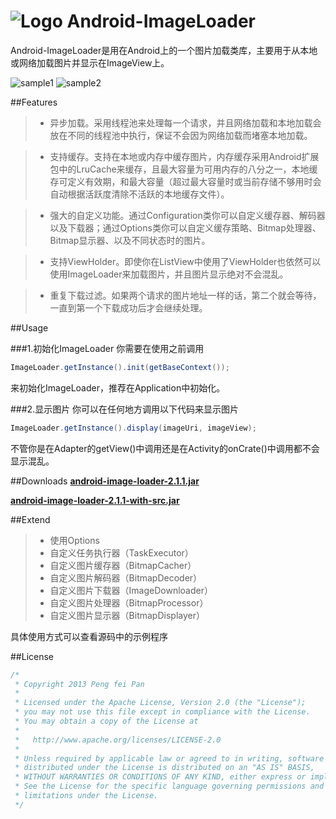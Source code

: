 # ![Logo](https://github.com/xiaopansky/Android-ImageLoader/raw/master/res/drawable-mdpi/ic_launcher.png) Android-ImageLoader

Android-ImageLoader是用在Android上的一个图片加载类库，主要用于从本地或网络加载图片并显示在ImageView上。

![sample1](https://github.com/xiaopansky/Android-ImageLoader/raw/master/docs/sample1.png)
![sample2](https://github.com/xiaopansky/Android-ImageLoader/raw/master/docs/sample2.png)

##Features

>* 异步加载。采用线程池来处理每一个请求，并且网络加载和本地加载会放在不同的线程池中执行，保证不会因为网络加载而堵塞本地加载。

>* 支持缓存。支持在本地或内存中缓存图片，内存缓存采用Android扩展包中的LruCache来缓存，且最大容量为可用内存的八分之一，本地缓存可定义有效期，和最大容量（超过最大容量时或当前存储不够用时会自动根据活跃度清除不活跃的本地缓存文件）。

>* 强大的自定义功能。通过Configuration类你可以自定义缓存器、解码器以及下载器；通过Options类你可以自定义缓存策略、Bitmap处理器、Bitmap显示器、以及不同状态时的图片。

>* 支持ViewHolder。即使你在ListView中使用了ViewHolder也依然可以使用ImageLoader来加载图片，并且图片显示绝对不会混乱。

>* 重复下载过滤。如果两个请求的图片地址一样的话，第二个就会等待，一直到第一个下载成功后才会继续处理。


##Usage

###1.初始化ImageLoader
你需要在使用之前调用
```java
ImageLoader.getInstance().init(getBaseContext());
```
来初始化ImageLoader，推荐在Application中初始化。

###2.显示图片
你可以在任何地方调用以下代码来显示图片
```java
ImageLoader.getInstance().display(imageUri, imageView);
```
不管你是在Adapter的getView()中调用还是在Activity的onCrate()中调用都不会显示混乱。

##Downloads
**[android-image-loader-2.1.1.jar](https://github.com/xiaopansky/Android-ImageLoader/raw/master/releases/android-image-loader-2.1.1.jar)**

**[android-image-loader-2.1.1-with-src.jar](https://github.com/xiaopansky/Android-ImageLoader/raw/master/releases/android-image-loader-2.1.1-with-src.jar)**

##Extend
>* 使用Options
>* 自定义任务执行器（TaskExecutor）
>* 自定义图片缓存器（BitmapCacher）
>* 自定义图片解码器（BitmapDecoder）
>* 自定义图片下载器（ImageDownloader）
>* 自定义图片处理器（BitmapProcessor）
>* 自定义图片显示器（BitmapDisplayer）

具体使用方式可以查看源码中的示例程序


##License
```java
/*
 * Copyright 2013 Peng fei Pan
 * 
 * Licensed under the Apache License, Version 2.0 (the "License");
 * you may not use this file except in compliance with the License.
 * You may obtain a copy of the License at
 * 
 *   http://www.apache.org/licenses/LICENSE-2.0
 * 
 * Unless required by applicable law or agreed to in writing, software
 * distributed under the License is distributed on an "AS IS" BASIS,
 * WITHOUT WARRANTIES OR CONDITIONS OF ANY KIND, either express or implied.
 * See the License for the specific language governing permissions and
 * limitations under the License.
 */
```
